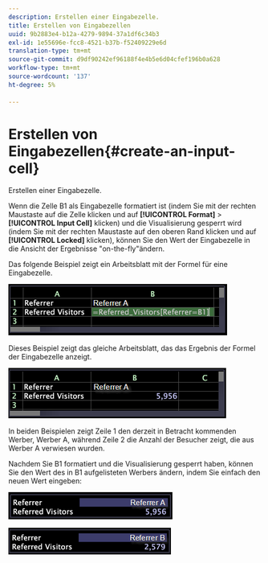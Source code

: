 ```yaml
---
description: Erstellen einer Eingabezelle.
title: Erstellen von Eingabezellen
uuid: 9b2883e4-b12a-4279-9894-37a1df6c34b3
exl-id: 1e55696e-fcc8-4521-b37b-f52409229e6d
translation-type: tm+mt
source-git-commit: d9df90242ef96188f4e4b5e6d04cfef196b0a628
workflow-type: tm+mt
source-wordcount: '137'
ht-degree: 5%

---
```


# Erstellen von Eingabezellen{#create-an-input-cell}

Erstellen einer Eingabezelle.

Wenn die Zelle B1 als Eingabezelle formatiert ist (indem Sie mit der rechten Maustaste auf die Zelle klicken und auf **[!UICONTROL Format]** > **[!UICONTROL Input Cell]** klicken) und die Visualisierung gesperrt wird (indem Sie mit der rechten Maustaste auf den oberen Rand klicken und auf **[!UICONTROL Locked]** klicken), können Sie den Wert der Eingabezelle in die Ansicht der Ergebnisse &quot;on-the-fly&quot;ändern.

Das folgende Beispiel zeigt ein Arbeitsblatt mit der Formel für eine Eingabezelle.

![](assets/vis_Worksheet_InputCell_formula.png)

Dieses Beispiel zeigt das gleiche Arbeitsblatt, das das Ergebnis der Formel der Eingabezelle anzeigt.

![](assets/vis_Worksheet_InputCell.png)

In beiden Beispielen zeigt Zeile 1 den derzeit in Betracht kommenden Werber, Werber A, während Zeile 2 die Anzahl der Besucher zeigt, die aus Werber A verwiesen wurden.

Nachdem Sie B1 formatiert und die Visualisierung gesperrt haben, können Sie den Wert des in B1 aufgelisteten Werbers ändern, indem Sie einfach den neuen Wert eingeben:

![](assets/vis_Worksheet_InputCell_locked.png)

![](assets/vis_Worksheet_InputCell_locked_changed.png)
